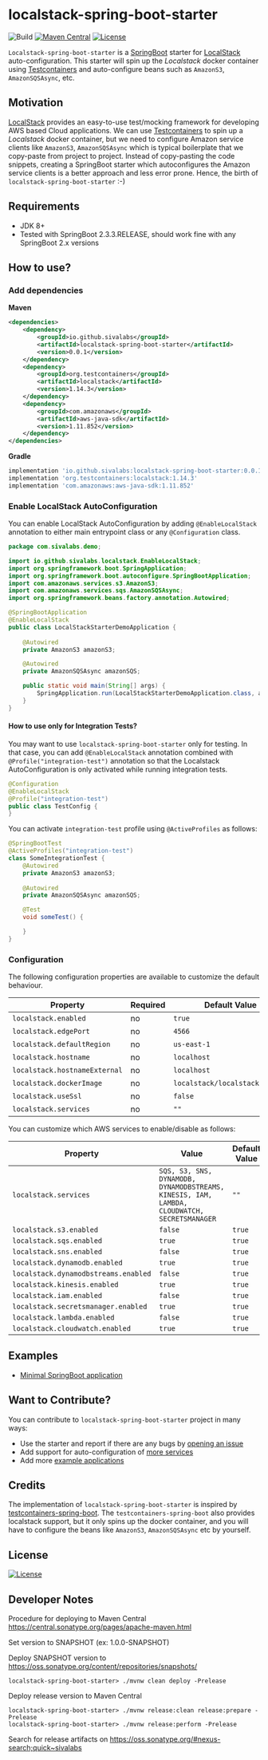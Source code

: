 # localstack-spring-boot-starter 

![Build](https://github.com/sivalabs/localstack-spring-boot-starter/workflows/Build/badge.svg)
[![Maven Central](https://img.shields.io/maven-central/v/io.github.sivalabs/localstack-spring-boot-starter)](http://search.maven.org/#search%7Cga%7C1%7Cg%3A%22io.github.sivalabs%22)
[![License](https://img.shields.io/badge/License-MIT-blue.svg)](https://raw.githubusercontent.com/sivalabs/localstack-spring-boot-starter/master/LICENSE)

`Localstack-spring-boot-starter` is a [SpringBoot](https://spring.io/projects/spring-boot) starter for [LocalStack](https://github.com/localstack/localstack) auto-configuration.
This starter will spin up the *Localstack* docker container using [Testcontainers](https://www.testcontainers.org/) 
and auto-configure beans such as `AmazonS3`, `AmazonSQSAsync`, etc.

## Motivation
[LocalStack](https://github.com/localstack/localstack) provides an easy-to-use test/mocking framework for developing AWS based Cloud applications.
We can use [Testcontainers](https://www.testcontainers.org/modules/localstack/) to spin up a *Localstack* docker container, 
but we need to configure Amazon service clients like `AmazonS3`, `AmazonSQSAsync` which is typical boilerplate that we copy-paste from project to project.
Instead of copy-pasting the code snippets, creating a SpringBoot starter which autoconfigures the Amazon service clients is a better approach and less error prone.
Hence, the birth of `localstack-spring-boot-starter` :-)

## Requirements
* JDK 8+
* Tested with SpringBoot 2.3.3.RELEASE, should work fine with any SpringBoot 2.x versions

## How to use?

### Add dependencies

**Maven** 

```xml
<dependencies>
    <dependency>
        <groupId>io.github.sivalabs</groupId>
        <artifactId>localstack-spring-boot-starter</artifactId>
        <version>0.0.1</version>
    </dependency>
    <dependency>
        <groupId>org.testcontainers</groupId>
        <artifactId>localstack</artifactId>
        <version>1.14.3</version>
    </dependency>
    <dependency>
        <groupId>com.amazonaws</groupId>
        <artifactId>aws-java-sdk</artifactId>
        <version>1.11.852</version>
    </dependency>
</dependencies>
```

**Gradle**

```groovy
implementation 'io.github.sivalabs:localstack-spring-boot-starter:0.0.1'
implementation 'org.testcontainers:localstack:1.14.3'
implementation 'com.amazonaws:aws-java-sdk:1.11.852'
```

### Enable LocalStack AutoConfiguration
You can enable LocalStack AutoConfiguration by adding `@EnableLocalStack` annotation to either main entrypoint class or 
any `@Configuration` class.

```java
package com.sivalabs.demo;

import io.github.sivalabs.localstack.EnableLocalStack;
import org.springframework.boot.SpringApplication;
import org.springframework.boot.autoconfigure.SpringBootApplication;
import com.amazonaws.services.s3.AmazonS3;
import com.amazonaws.services.sqs.AmazonSQSAsync;
import org.springframework.beans.factory.annotation.Autowired;

@SpringBootApplication
@EnableLocalStack
public class LocalStackStarterDemoApplication {
    
    @Autowired
    private AmazonS3 amazonS3;

    @Autowired
    private AmazonSQSAsync amazonSQS;

    public static void main(String[] args) {
        SpringApplication.run(LocalStackStarterDemoApplication.class, args);
    }
}
```

#### How to use only for Integration Tests?
You may want to use `localstack-spring-boot-starter` only for testing. 
In that case, you can add `@EnableLocalStack` annotation combined with `@Profile("integration-test")` annotation 
so that the Localstack AutoConfiguration is only activated while running integration tests.

```java
@Configuration
@EnableLocalStack
@Profile("integration-test")
public class TestConfig {
}
```

You can activate `integration-test` profile using `@ActiveProfiles` as follows:

```java
@SpringBootTest
@ActiveProfiles("integration-test")
class SomeIntegrationTest {
    @Autowired
    private AmazonS3 amazonS3;
    
    @Autowired
    private AmazonSQSAsync amazonSQS;

    @Test
    void someTest() {

    }
} 
```

### Configuration

The following configuration properties are available to customize the default behaviour.

| Property                      | Required | Default Value                  |
|-------------------------------|----------|--------------------------------|
| `localstack.enabled`          | no       | `true`                         |
| `localstack.edgePort`         | no       | `4566`                         |
| `localstack.defaultRegion`    | no       | `us-east-1`                    |
| `localstack.hostname`         | no       | `localhost`                    |
| `localstack.hostnameExternal` | no       | `localhost`                    |
| `localstack.dockerImage`      | no       | `localstack/localstack:0.11.2` |
| `localstack.useSsl`           | no       | `false`                        |
| `localstack.services`         | no       | `""`                           |

You can customize which AWS services to enable/disable as follows:

| Property                             | Value                                                                                       | Default Value |
|--------------------------------------|---------------------------------------------------------------------------------------------|---------------|
| `localstack.services`                | `SQS, S3, SNS, DYNAMODB, DYNAMODBSTREAMS, KINESIS, IAM, LAMBDA, CLOUDWATCH, SECRETSMANAGER` | `""`          |
| `localstack.s3.enabled`              | `false`                                                                                     | `true`        |
| `localstack.sqs.enabled`             | `true`                                                                                      | `true`        |
| `localstack.sns.enabled`             | `false`                                                                                     | `true`        |
| `localstack.dynamodb.enabled`        | `true`                                                                                      | `true`        |
| `localstack.dynamodbstreams.enabled` | `false`                                                                                     | `true`        |
| `localstack.kinesis.enabled`         | `true`                                                                                      | `true`        |
| `localstack.iam.enabled`             | `false`                                                                                     | `true`        |
| `localstack.secretsmanager.enabled`  | `true`                                                                                      | `true`        |
| `localstack.lambda.enabled`          | `false`                                                                                     | `true`        |
| `localstack.cloudwatch.enabled`      | `true`                                                                                      | `true`        |

## Examples
* [Minimal SpringBoot application](https://github.com/sivalabs/localstack-spring-boot-starter/tree/master/examples/localstack-spring-boot-sample)

## Want to Contribute?

You can contribute to `localstack-spring-boot-starter` project in many ways:
* Use the starter and report if there are any bugs by [opening an issue](https://github.com/sivalabs/localstack-spring-boot-starter/issues/new)
* Add support for auto-configuration of [more services](https://github.com/localstack/localstack#overview)
* Add more [example applications](https://github.com/sivalabs/localstack-spring-boot-starter/tree/v0.0.2/examples)

## Credits
The implementation of `localstack-spring-boot-starter` is inspired by [testcontainers-spring-boot](https://github.com/testcontainers/testcontainers-spring-boot).
The `testcontainers-spring-boot` also provides localstack support, but it only spins up the docker container, and 
you will have to configure the beans like `AmazonS3`, `AmazonSQSAsync` etc by yourself.

## License
[![License](https://img.shields.io/badge/License-MIT-blue.svg)](https://raw.githubusercontent.com/sivalabs/localstack-spring-boot-starter/master/LICENSE)

## Developer Notes

Procedure for deploying to Maven Central https://central.sonatype.org/pages/apache-maven.html

Set version to SNAPSHOT (ex: 1.0.0-SNAPSHOT)

Deploy SNAPSHOT version to https://oss.sonatype.org/content/repositories/snapshots/

```shell script
localstack-spring-boot-starter> ./mvnw clean deploy -Prelease
```

Deploy release version to Maven Central

```shell script
localstack-spring-boot-starter> ./mvnw release:clean release:prepare -Prelease
localstack-spring-boot-starter> ./mvnw release:perform -Prelease
```

Search for release artifacts on https://oss.sonatype.org/#nexus-search;quick~sivalabs
